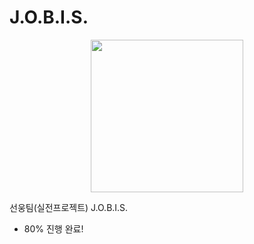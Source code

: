 # J.O.B.I.S.
<p align="center">
  <img width="244" src="https://github.com/user-attachments/assets/253edd78-ab41-4670-9228-683c55d5affc">
</p>

선웅팀(실전프로젝트) J.O.B.I.S.

- 80% 진행 완료!
